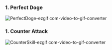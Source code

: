 
### 1. Perfect Doge<br>
![PerfectDoge-ezgif com-video-to-gif-converter](https://github.com/showhohxc/Unreal5/assets/98040028/5597918f-0d68-4fb9-b1e9-896f4440f60c) <br/>


### 1. Counter Attack<br>
![CounterSkill-ezgif com-video-to-gif-converter](https://github.com/showhohxc/Unreal5/assets/98040028/55edab0d-9387-4fac-b2b8-4d991abe3456) <br/>
